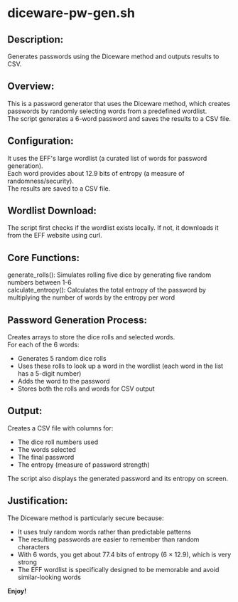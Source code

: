 # diceware-pw-gen.sh

## Description:  
Generates passwords using the Diceware method and outputs results to CSV.  

## Overview:
This is a password generator that uses the Diceware method, which creates passwords by randomly selecting words from a predefined wordlist.  
The script generates a 6-word password and saves the results to a CSV file.  

## Configuration:
It uses the EFF's large wordlist (a curated list of words for password generation).  
Each word provides about 12.9 bits of entropy (a measure of randomness/security).  
The results are saved to a CSV file.  

## Wordlist Download:
The script first checks if the wordlist exists locally. If not, it downloads it from the EFF website using curl.  

## Core Functions:
generate_rolls(): Simulates rolling five dice by generating five random numbers between 1-6  
calculate_entropy(): Calculates the total entropy of the password by multiplying the number of words by the entropy per word  

## Password Generation Process:
Creates arrays to store the dice rolls and selected words.  
For each of the 6 words:  
- Generates 5 random dice rolls  
- Uses these rolls to look up a word in the wordlist (each word in the list has a 5-digit number)  
- Adds the word to the password  
- Stores both the rolls and words for CSV output  

## Output:
Creates a CSV file with columns for:
- The dice roll numbers used  
- The words selected  
- The final password  
- The entropy (measure of password strength)  

The script also displays the generated password and its entropy on screen.  

## Justification:
The Diceware method is particularly secure because:  
- It uses truly random words rather than predictable patterns  
- The resulting passwords are easier to remember than random characters  
- With 6 words, you get about 77.4 bits of entropy (6 × 12.9), which is very strong  
- The EFF wordlist is specifically designed to be memorable and avoid similar-looking words  
    
**Enjoy!**

